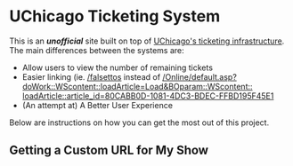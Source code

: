 # UChicago Ticketing System

This is an ***unofficial*** site built on top of
[UChicago's ticketing infrastructure](https://tickets.uchicago.edu "UChicago Tickets").
The main differences between the systems are:

* Allow users to view the number of remaining tickets
* Easier linking (ie. [/falsettos](https://andreithuler.com/UChicagoTix/Falsettos)
instead of [/Online/default.asp?doWork::WScontent::loadArticle=Load&BOparam::WScontent::
loadArticle::article_id=80CABB0D-1081-4DC3-BDEC-FFBD195F45E1](https://tickets.uchicago.edu/Online/default.asp?doWork::WScontent::loadArticle=Load&BOparam::WScontent::loadArticle::article_id=80CABB0D-1081-4DC3-BDEC-FFBD195F45E1)
* (An attempt at) A Better User Experience

Below are instructions on how you can get the most out of this project.

## Getting a Custom URL for My Show

